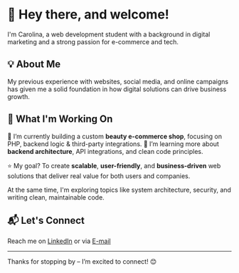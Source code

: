 # 👋 Hey there, and welcome!

I'm Carolina, a web development student with a background in digital marketing and a strong passion for e-commerce and tech.

## 💡 About Me

My previous experience with websites, social media, and online campaigns has given me a solid foundation in how digital solutions can drive business growth.

## 🔧 What I'm Working On

🔭 I’m currently building a custom **beauty e-commerce shop**, focusing on PHP, backend logic & third-party integrations.
🌱 I’m learning more about **backend architecture**, API integrations, and clean code principles.

⭐️ My goal? To create **scalable**, **user-friendly**, and **business-driven** web solutions that deliver real value for both users and companies.

At the same time, I'm exploring topics like system architecture, security, and writing clean, maintainable code.

## 📬 Let's Connect

Reach me on [LinkedIn](https://www.linkedin.com/in/carolina-cordoba-455ab9166/) or via [E-mail](mailto:carolina.cordoba@medieinstitutet.se)

---

Thanks for stopping by – I’m excited to connect! 😊
